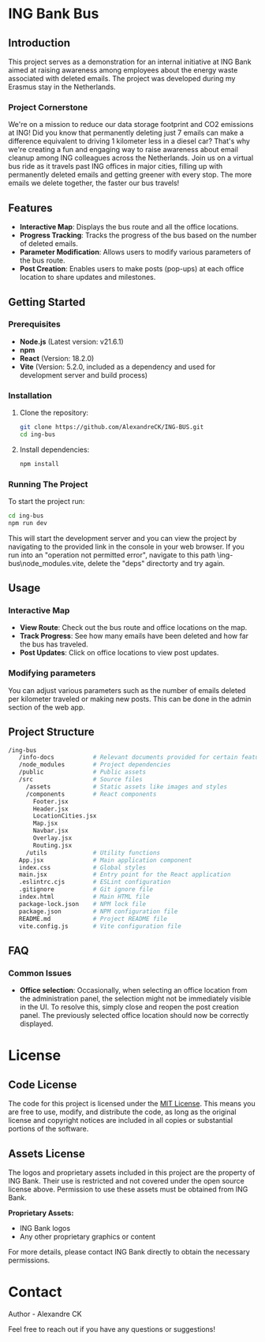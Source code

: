 # ING Bank Bus

## Introduction

This project serves as a demonstration for an internal initiative at ING Bank aimed at raising awareness among employees about the energy waste associated with deleted emails. The project was developed during my Erasmus stay in the Netherlands.

### Project Cornerstone

We're on a mission to reduce our data storage footprint and CO2 emissions at ING! Did you know that permanently deleting just 7 emails can make a difference equivalent to driving 1 kilometer less in a diesel car? That's why we're creating a fun and engaging way to raise awareness about email cleanup among ING colleagues across the Netherlands. Join us on a virtual bus ride as it travels past ING offices in major cities, filling up with permanently deleted emails and getting greener with every stop. The more emails we delete together, the faster our bus travels!

## Features

- **Interactive Map**: Displays the bus route and all the office locations.
- **Progress Tracking**: Tracks the progress of the bus based on the number of deleted emails.
- **Parameter Modification**: Allows users to modify various parameters of the bus route.
- **Post Creation**: Enables users to make posts (pop-ups) at each office location to share updates and milestones.

## Getting Started

### Prerequisites

- **Node.js** (Latest version: v21.6.1)
- **npm** 
- **React** (Version: 18.2.0)
- **Vite** (Version: 5.2.0, included as a dependency and used for development server and build process)

### Installation

1. Clone the repository:
   
   ```sh
   git clone https://github.com/AlexandreCK/ING-BUS.git
   cd ing-bus

3. Install dependencies:

   ```sh
   npm install
   ```
   
### Running The Project

   To start the project run:
   ```sh
   cd ing-bus
   npm run dev
   ```
   This will start the development server and you can view the project by navigating to the provided link in the console in your web browser.
   If you run into an "operation not permitted error", navigate to this path \ing-bus\node_modules\.vite, delete the "deps" directorty and try again.
   
## Usage
### Interactive Map

- **View Route**: Check out the bus route and office locations on the map.
- **Track Progress**: See how many emails have been deleted and how far the bus has traveled.
- **Post Updates**: Click on office locations to view post updates.

### Modifying parameters

You can adjust various parameters such as the number of emails deleted per kilometer traveled or making new posts. This can be done in the admin section of the web app.

## Project Structure

   ```sh
   /ing-bus
      /info-docs           # Relevant documents provided for certain features
      /node_modules        # Project dependencies
      /public              # Public assets
      /src                 # Source files
        /assets            # Static assets like images and styles
        /components        # React components
          Footer.jsx
          Header.jsx
          LocationCities.jsx
          Map.jsx
          Navbar.jsx
          Overlay.jsx
          Routing.jsx
        /utils             # Utility functions
      App.jsx              # Main application component
      index.css            # Global styles
      main.jsx             # Entry point for the React application
      .eslintrc.cjs        # ESLint configuration
      .gitignore           # Git ignore file
      index.html           # Main HTML file
      package-lock.json    # NPM lock file
      package.json         # NPM configuration file
      README.md            # Project README file
      vite.config.js       # Vite configuration file
   ```

## FAQ

### Common Issues

- **Office selection**: Occasionally, when selecting an office location from the administration panel, the selection might not be immediately visible in the UI. To resolve this, simply close and reopen the post creation panel. The previously selected office location should now be correctly displayed.

# License

## Code License

The code for this project is licensed under the [MIT License](LICENSE). This means you are free to use, modify, and distribute the code, as long as the original license and copyright notices are included in all copies or substantial portions of the software.

## Assets License

The logos and proprietary assets included in this project are the property of ING Bank. Their use is restricted and not covered under the open source license above. Permission to use these assets must be obtained from ING Bank.

**Proprietary Assets:**

- ING Bank logos
- Any other proprietary graphics or content

For more details, please contact ING Bank directly to obtain the necessary permissions.

# Contact

Author - Alexandre CK

Feel free to reach out if you have any questions or suggestions!
